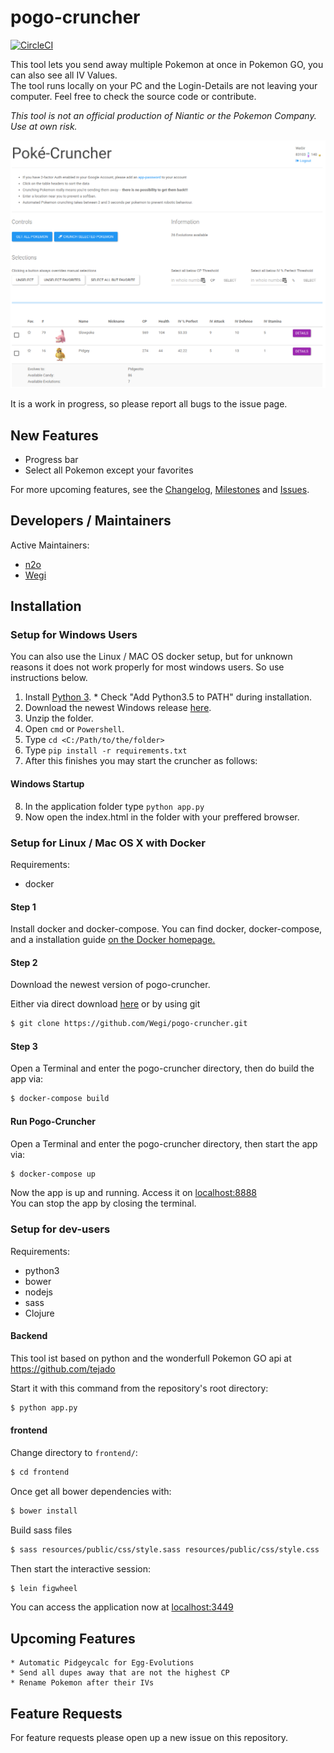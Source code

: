 # pogo-cruncher

[![CircleCI](https://circleci.com/gh/Phaetec/pogo-cruncher.svg?style=svg)](https://circleci.com/gh/Phaetec/pogo-cruncher)

This tool lets you send away multiple Pokemon at once in Pokemon GO, you can also see all IV Values.  
The tool runs locally on your PC and the Login-Details are not leaving your computer. Feel free to check the source code or contribute.

*This tool is not an official production of Niantic or the Pokemon Company. Use at own risk.*

![Screenshot of PoGo-Cruncher](screenshot.png)

It is a work in progress, so please report all bugs to the issue page.

## New Features
  * Progress bar
  * Select all Pokemon except your favorites

For more upcoming features, see the
[Changelog](https://github.com/Phaetec/pogo-cruncher/blob/master/CHANGELOG.md),
[Milestones](https://github.com/Phaetec/pogo-cruncher/milestones) and
[Issues](https://github.com/Phaetec/pogo-cruncher/issues).

## Developers / Maintainers
Active Maintainers:
  * [n2o](https://github.com/n2o)
  * [Wegi](https://github.com/Wegi)


## Installation

### Setup for Windows Users
You can also use the Linux / MAC OS docker setup, but for unknown reasons it does not work properly for most windows users. So use instructions below.

  1. Install [Python 3](https://www.python.org/downloads/).
    * Check "Add Python3.5 to PATH" during installation.
  2. Download the newest Windows release [here](https://github.com/Wegi/pogo-cruncher/releases).
  3. Unzip the folder.
  4. Open `cmd` or `Powershell`.
  5. Type `cd <C:/Path/to/the/folder>`
  6. Type `pip install -r requirements.txt`
  7. After this finishes you may start the cruncher as follows:

#### Windows Startup
  8. In the application folder type `python app.py`
  9. Now open the index.html in the folder with your preffered browser.

### Setup for Linux / Mac OS X with Docker
Requirements:
  * docker

#### Step 1
Install docker and docker-compose. You can find docker, docker-compose, and a installation guide [on the Docker homepage.](https://docs.docker.com/compose/install/)

#### Step 2
Download the newest version of pogo-cruncher.

Either via direct download [here](https://github.com/Wegi/pogo-cruncher/releases) or by using git

```bash
$ git clone https://github.com/Wegi/pogo-cruncher.git
```

#### Step 3
Open a Terminal and enter the pogo-cruncher directory, then do build the app via:
```bash
$ docker-compose build
```

#### Run Pogo-Cruncher
Open a Terminal and enter the pogo-cruncher directory, then start the app via:
```bash
$ docker-compose up
```
Now the app is up and running. Access it on [localhost:8888](http://localhost:8888)  
You can stop the app by closing the terminal.


### Setup for dev-users
Requirements:
  * python3
  * bower
  * nodejs
  * sass
  * Clojure

#### Backend
This tool ist based on python and the wonderfull Pokemon GO api at https://github.com/tejado

Start it with this command from the repository's root directory:

```bash
$ python app.py
```


#### frontend
Change directory to `frontend/`:
```bash
$ cd frontend
```

Once get all bower dependencies with:
```bash
$ bower install
```

Build sass files
```bash
$ sass resources/public/css/style.sass resources/public/css/style.css
```

Then start the interactive session:
```bash
$ lein figwheel
```

You can access the application now at [localhost:3449](http://localhost:3449)

## Upcoming Features
    * Automatic Pidgeycalc for Egg-Evolutions
    * Send all dupes away that are not the highest CP
    * Rename Pokemon after their IVs

## Feature Requests
For feature requests please open up a new issue on this repository.
